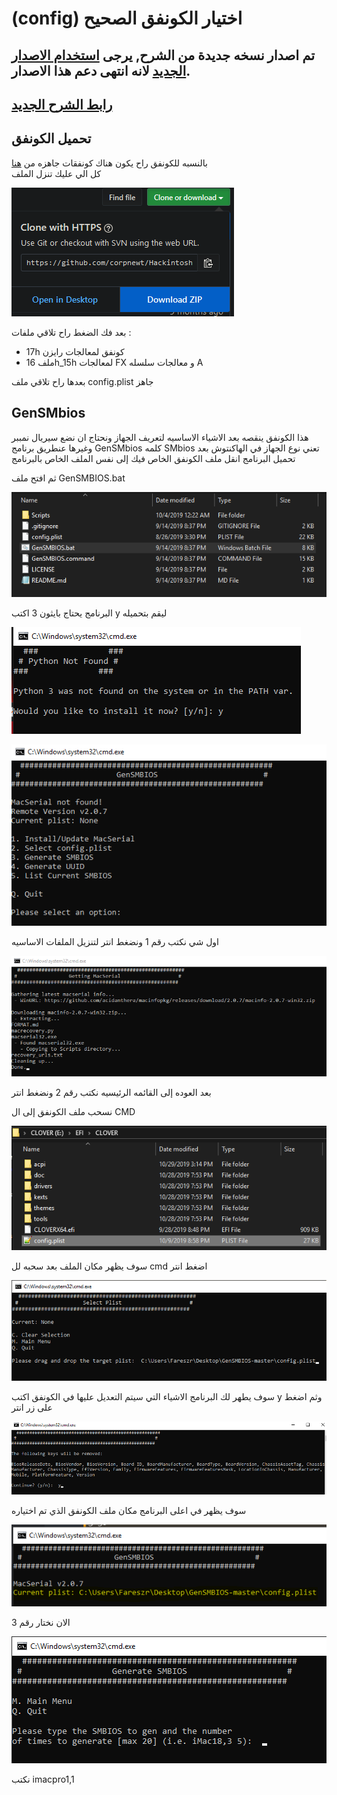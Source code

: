 # \(config\) اختيار الكونفق الصحيح

## تم اصدار نسخه جديدة من الشرح, يرجى [استخدام الاصدار الجديد](https://tutorial.هاكنتوش.com) لانه انتهى دعم هذا الاصدار. 

## [​رابط الشرح الجديد](https://tutorial.هاكنتوش.com)

## تحميل الكونفق

بالنسبه للكونفق راح يكون هناك كونفقات جاهزه من [هنا ](https://github.com/AMD-OSX/AMD_Vanilla)  
كل الي عليك تنزل الملف

![](.gitbook/assets/image%20%28106%29.png)

بعد فك الضغط راح تلاقي ملفات :

* 17h كونفق لمعالجات رايزن
* ملف 16h\_15h لمعالجات FX و معالجات سلسله A

بعدها راح تلاقي ملف config.plist جاهز

## GenSMbios

هذا الكونفق ينقصه بعد الاشياء الاساسيه لتعريف الجهاز ونحتاج ان نضع سيريال نمببر وغيرها عنطريق برنامج GenSMbios كلمه SMbios تعني نوع الجهاز في الهاكنتوش بعد تحميل البرنامج انقل ملف الكونفق الخاص فيك إلى نفس الملف الخاص بالبرنامج

ثم افتح ملف GenSMBIOS.bat

![](.gitbook/assets/image%20%2887%29%20%281%29.png)

البرنامج يحتاج بايثون 3 اكتب y ليقم بتحميله

![](.gitbook/assets/image%20%28125%29.png)

![&#x627;&#x644;&#x642;&#x627;&#x626;&#x645;&#x647; &#x627;&#x644;&#x631;&#x626;&#x64A;&#x633;&#x64A;&#x647;](.gitbook/assets/image%20%28112%29.png)

اول شي نكتب رقم 1 ونضغط انتر لتنزيل الملفات الاساسيه

![&#x627;&#x646;&#x62A;&#x647;&#x627;&#x621; &#x627;&#x644;&#x628;&#x631;&#x646;&#x627;&#x645;&#x62C; &#x645;&#x646; &#x62A;&#x646;&#x632;&#x64A;&#x644; &#x627;&#x644;&#x645;&#x644;&#x641;&#x627;&#x62A;](.gitbook/assets/image%20%2813%29.png)

بعد العوده إلى القائمه الرئيسيه نكتب رقم 2 ونضغط انتر

نسحب ملف الكونفق إلى ال CMD

![](.gitbook/assets/image%20%2883%29.png)

سوف يظهر مكان الملف بعد سحبه لل cmd اضغط انتر

![](.gitbook/assets/image%20%2894%29.png)

سوف يطهر لك البرنامج الاشياء التي سيتم التعديل عليها في الكونفق اكتب y وثم اضغط على زر انتر

![](.gitbook/assets/image%20%28101%29.png)

سوف يظهر في اعلى البرنامج مكان ملف الكونفق الذي تم اختياره

![](.gitbook/assets/image%20%28143%29.png)

الان نختار رقم 3



![](.gitbook/assets/image%20%28119%29.png)

نكتب imacpro1,1

